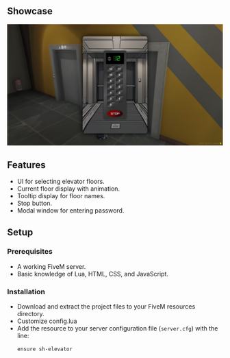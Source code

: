 ## Showcase
![Screenshot](https://github.com/sheenthebest/sh-elevator/blob/main/html/images/20240617153457_1.jpg?raw=true)

## Features
- UI for selecting elevator floors.
- Current floor display with animation.
- Tooltip display for floor names.
- Stop button.
- Modal window for entering password.

## Setup

### Prerequisites
- A working FiveM server.
- Basic knowledge of Lua, HTML, CSS, and JavaScript.

### Installation
   - Download and extract the project files to your FiveM resources directory.
   - Customize config.lua
   - Add the resource to your server configuration file (`server.cfg`) with the line:
     ```
     ensure sh-elevator
     ```
